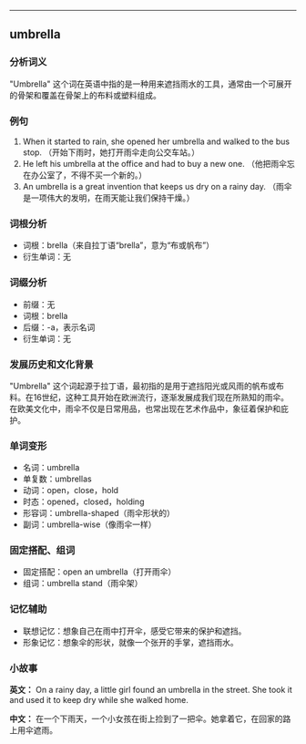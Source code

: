 
---------------
## umbrella
### 分析词义
"Umbrella" 这个词在英语中指的是一种用来遮挡雨水的工具，通常由一个可展开的骨架和覆盖在骨架上的布料或塑料组成。

### 例句
1. When it started to rain, she opened her umbrella and walked to the bus stop. （开始下雨时，她打开雨伞走向公交车站。）
2. He left his umbrella at the office and had to buy a new one. （他把雨伞忘在办公室了，不得不买一个新的。）
3. An umbrella is a great invention that keeps us dry on a rainy day. （雨伞是一项伟大的发明，在雨天能让我们保持干燥。）

### 词根分析
- 词根：brella（来自拉丁语“brella”，意为“布或帆布”）
- 衍生单词：无

### 词缀分析
- 前缀：无
- 词根：brella
- 后缀：-a，表示名词
- 衍生单词：无

### 发展历史和文化背景
"Umbrella" 这个词起源于拉丁语，最初指的是用于遮挡阳光或风雨的帆布或布料。在16世纪，这种工具开始在欧洲流行，逐渐发展成我们现在所熟知的雨伞。在欧美文化中，雨伞不仅是日常用品，也常出现在艺术作品中，象征着保护和庇护。

### 单词变形
- 名词：umbrella
- 单复数：umbrellas
- 动词：open，close，hold
- 时态：opened，closed，holding
- 形容词：umbrella-shaped（雨伞形状的）
- 副词：umbrella-wise（像雨伞一样）

### 固定搭配、组词
- 固定搭配：open an umbrella（打开雨伞）
- 组词：umbrella stand（雨伞架）

### 记忆辅助
- 联想记忆：想象自己在雨中打开伞，感受它带来的保护和遮挡。
- 形象记忆：想象伞的形状，就像一个张开的手掌，遮挡雨水。

### 小故事
**英文：** 
On a rainy day, a little girl found an umbrella in the street. She took it and used it to keep dry while she walked home. 

**中文：**
在一个下雨天，一个小女孩在街上捡到了一把伞。她拿着它，在回家的路上用伞遮雨。

